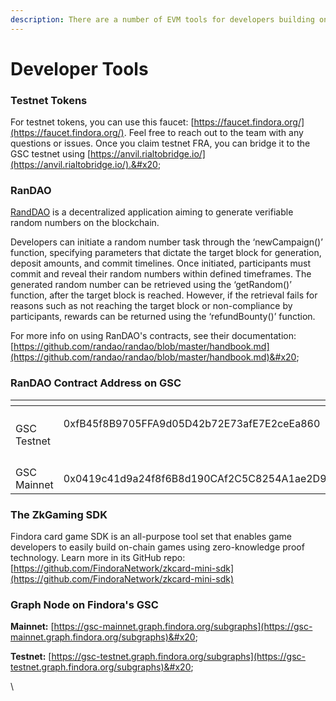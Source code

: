 ```yaml
---
description: There are a number of EVM tools for developers building on Findora's GSC.
---
```


# Developer Tools

### Testnet Tokens

For testnet tokens, you can use this faucet: [https://faucet.findora.org/](https://faucet.findora.org/). Feel free to reach out to the team with any questions or issues. Once you claim testnet FRA, you can bridge it to the GSC testnet using [https://anvil.rialtobridge.io/](https://anvil.rialtobridge.io/).&#x20;

### RanDAO&#x20;

[RandDAO](https://github.com/randao/randao) is a decentralized application aiming to generate verifiable random numbers on the blockchain.&#x20;

Developers can initiate a random number task through the ‘newCampaign()’ function, specifying parameters that dictate the target block for generation, deposit amounts, and commit timelines. Once initiated, participants must commit and reveal their random numbers within defined timeframes. The generated random number can be retrieved using the ‘getRandom()’ function, after the target block is reached. However, if the retrieval fails for reasons such as not reaching the target block or non-compliance by participants, rewards can be returned using the ‘refundBounty()’ function.

For more info on using RanDAO's contracts, see their documentation: [https://github.com/randao/randao/blob/master/handbook.md](https://github.com/randao/randao/blob/master/handbook.md)&#x20;

### RanDAO Contract Address on GSC

<table data-header-hidden><thead><tr><th width="204"></th><th></th></tr></thead><tbody><tr><td>GSC Testnet</td><td><p>0xfB45f8B9705FFA9d05D42b72E73afE7E2ceEa860</p><p><br></p></td></tr><tr><td>GSC Mainnet</td><td>0x0419c41d9a24f8f6B8d190CAf2C5C8254A1ae2D9</td></tr></tbody></table>

### The ZkGaming SDK

Findora card game SDK is an all-purpose tool set that enables game developers to easily build on-chain games using zero-knowledge proof technology. Learn more in its GitHub repo: [https://github.com/FindoraNetwork/zkcard-mini-sdk](https://github.com/FindoraNetwork/zkcard-mini-sdk)

### Graph Node on Findora's GSC

**Mainnet:** [https://gsc-mainnet.graph.findora.org/subgraphs](https://gsc-mainnet.graph.findora.org/subgraphs)&#x20;

**Testnet:** [https://gsc-testnet.graph.findora.org/subgraphs](https://gsc-testnet.graph.findora.org/subgraphs)&#x20;







\
